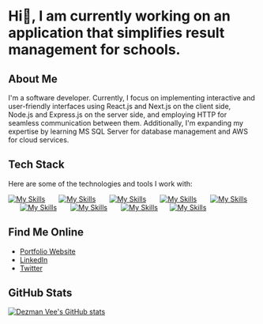 # Hi👋, I am currently working on an application that simplifies result management for schools.

## About Me

I'm a software developer. Currently, I focus on implementing interactive and user-friendly interfaces using React.js and Next.js on the client side, Node.js and Express.js on the server side, and employing HTTP for seamless communication between them. Additionally, I'm expanding my expertise by learning MS SQL Server for database management and AWS for cloud services.

## Tech Stack

Here are some of the technologies and tools I work with:

[![My Skills](https://skillicons.dev/icons?i=html,css)](https://skillicons.dev) &nbsp;&nbsp;&nbsp;&nbsp;&nbsp; 
[![My Skills](https://skillicons.dev/icons?i=js,ts)](https://skillicons.dev) &nbsp;&nbsp;&nbsp;&nbsp;&nbsp; 
[![My Skills](https://skillicons.dev/icons?i=react,next)](https://skillicons.dev) &nbsp;&nbsp;&nbsp;&nbsp;&nbsp; 
[![My Skills](https://skillicons.dev/icons?i=tailwind,scss)](https://skillicons.dev) &nbsp;&nbsp;&nbsp;&nbsp;&nbsp; 
[![My Skills](https://skillicons.dev/icons?i=materialui,redux)](https://skillicons.dev) &nbsp;&nbsp;&nbsp;&nbsp;&nbsp; 
[![My Skills](https://skillicons.dev/icons?i=nodejs,express)](https://skillicons.dev) &nbsp;&nbsp;&nbsp;&nbsp;&nbsp;
[![My Skills](https://skillicons.dev/icons?i=mongodb,mysql)](https://skillicons.dev) &nbsp;&nbsp;&nbsp;&nbsp;&nbsp;
[![My Skills](https://skillicons.dev/icons?i=git,github)](https://skillicons.dev)&nbsp;&nbsp;&nbsp;&nbsp;&nbsp;
[![My Skills](https://skillicons.dev/icons?i=aws,reactnative)](https://skillicons.dev)&nbsp;&nbsp;&nbsp;&nbsp;&nbsp;


## Find Me Online

- [Portfolio Website](https://dezmanvee.netlify.app/)
- [LinkedIn](https://www.linkedin.com/in/dezmanvee)
- [Twitter](https://twitter.com/dezmanvee)

## GitHub Stats

[![Dezman Vee's GitHub stats](https://github-readme-stats.vercel.app/api?username=dezmanvee&show_icons=true&theme=radical)](https://github.com/anuraghazra/github-readme-stats)
